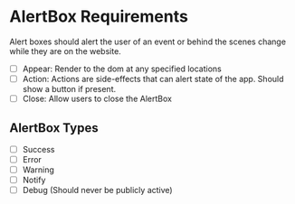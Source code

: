 # AlertBox Requirements

Alert boxes should alert the user of an event or behind the scenes change while they are on the website.

* [ ] Appear: Render to the dom at any specified locations
* [ ] Action: Actions are side-effects that can alert state of the app. Should show a button if present.
* [ ] Close: Allow users to close the AlertBox

## AlertBox Types

* [ ] Success
* [ ] Error
* [ ] Warning
* [ ] Notify
* [ ] Debug (Should never be publicly active)
